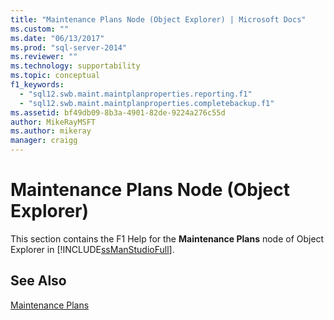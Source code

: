 ```yaml
---
title: "Maintenance Plans Node (Object Explorer) | Microsoft Docs"
ms.custom: ""
ms.date: "06/13/2017"
ms.prod: "sql-server-2014"
ms.reviewer: ""
ms.technology: supportability
ms.topic: conceptual
f1_keywords: 
  - "sql12.swb.maint.maintplanproperties.reporting.f1"
  - "sql12.swb.maint.maintplanproperties.completebackup.f1"
ms.assetid: bf49db09-8b3a-4901-82de-9224a276c55d
author: MikeRayMSFT
ms.author: mikeray
manager: craigg
---
```

# Maintenance Plans Node (Object Explorer)
  This section contains the F1 Help for the **Maintenance Plans** node of Object Explorer in [!INCLUDE[ssManStudioFull](../../includes/ssmanstudiofull-md.md)].  
  
## See Also  
 [Maintenance Plans](maintenance-plans.md)  
  
  
